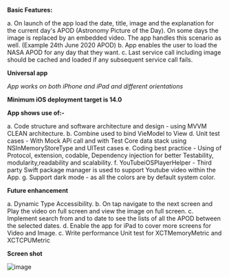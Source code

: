 **Basic Features:**

a. On launch of the app load the date, title, image and the explanation for the current day's APOD (Astronomy Picture of the Day). On some days the image is replaced by an embedded video. The app handles this scenario as well. (Example 24th June 2020 APOD)
b. App enables the user to load the NASA APOD for any day that they want. 
c. Last service call including image should be cached and loaded if any subsequent service call fails.


**Universal app**

*App works on both iPhone and iPad and different orientations*

**Minimum iOS deployment target is 14.0**


**App shows use of:-**

a. Code structure and software architecture and design - using MVVM CLEAN architecture.
b. Combine used to bind VieModel to View
d. Unit test cases - With Mock APi call and with Test Core data stack using NSInMemoryStoreType and UITest cases
e. Coding best practice - Using of Protocol, extension, codable, Dependency injection for better Testability, modularity,readability and scalability.
f. YouTubeiOSPlayerHelper - Third party Swift package manager is used to support Youtube video within the App.
g. Support dark mode - as all the colors are by default system color.


**Future enhancement**

 a. Dynamic Type Accessibility.
 b. On tap navigate to the next screen and Play the video on full screen and view the image on full screen.
 c. Implement search from and to date to see the lists of all the APOD between the selected dates. 
 d. Enable the app for iPad to cover more screens for Video and Image.
 c. Write performance Unit test for XCTMemoryMetric and XCTCPUMetric

**Screen shot**

![image](https://user-images.githubusercontent.com/19665932/156764915-60fa503d-0e4b-4db5-8c53-5b11f5f15a16.png)

